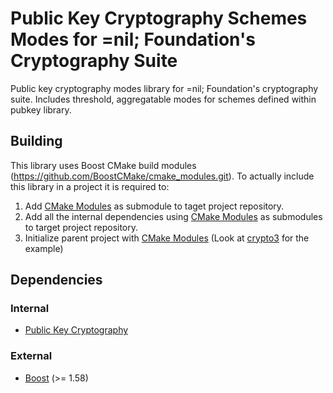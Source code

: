 # Public Key Cryptography Schemes Modes for =nil; Foundation's Cryptography Suite 

Public key cryptography modes library for =nil; Foundation's cryptography suite. Includes threshold, aggregatable modes for schemes defined within pubkey library.

## Building

This library uses Boost CMake build modules (https://github.com/BoostCMake/cmake_modules.git). 
To actually include this library in a project it is required to:

1. Add [CMake Modules](https://github.com/BoostCMake/cmake_modules.git) as submodule to taget project repository.
2. Add all the internal dependencies using [CMake Modules](https://github.com/BoostCMake/cmake_modules.git) as submodules to target project repository.
3. Initialize parent project with [CMake Modules](https://github.com/BoostCMake/cmake_modules.git) (Look at [crypto3](https://github.com/nilfoundation/crypto3.git) for the example)

## Dependencies

### Internal
* [Public Key Cryptography](https://github.com/nilfoundation/pubkey.git)

### External
* [Boost](https://boost.org) (>= 1.58)

